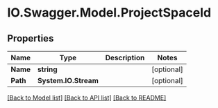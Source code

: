 # IO.Swagger.Model.ProjectSpaceId
## Properties

Name | Type | Description | Notes
------------ | ------------- | ------------- | -------------
**Name** | **string** |  | [optional] 
**Path** | **System.IO.Stream** |  | [optional] 

[[Back to Model list]](../README.md#documentation-for-models) [[Back to API list]](../README.md#documentation-for-api-endpoints) [[Back to README]](../README.md)

